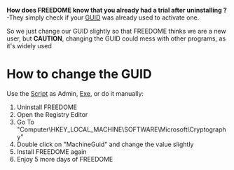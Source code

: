<strong>How does FREEDOME know that you already had a trial after uninstalling ?</strong><br/>
-They simply check if your <a href="https://en.wikipedia.org/wiki/Globally_Unique_Identifier">GUID</a> was already used to activate one.

So we just change our GUID slightly so that FREEDOME thinks we are a new user, but <strong>CAUTION</strong>, changing the GUID could mess with other programs, as it's widely used
# How to change the GUID 
Use the <a href="https://github.com/xhz8s/FREEDOME-Trial-Reset/blob/main/Reset%20Trial.ps1">Script</a> as Admin, <a href="https://github.com/xhz8s/FREEDOME-Trial-Reset/releases/download/1.0/Reset.Trial.exe">Exe</a>, or do it manually:<br/>
1. Uninstall FREEDOME<br/>
2. Open the Registry Editor<br/>
3. Go To "Computer\HKEY_LOCAL_MACHINE\SOFTWARE\Microsoft\Cryptography"<br/>
4. Double click on "MachineGuid" and change the value slightly<br/>
5. Install FREEDOME again<br/>
6. Enjoy 5 more days of FREEDOME<br/>
